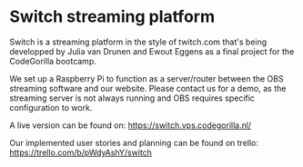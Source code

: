 # Switch streaming platform

Switch is a streaming platform in the style of twitch.com that's being developped by Julia van Drunen and Ewout Eggens as a final project for the CodeGorilla bootcamp.

We set up a Raspberry Pi to function as a server/router between the OBS streaming software and our website. Please contact us for a demo, as the streaming server is not always running and OBS requires specific configuration to work.

A live version can be found on: https://switch.vps.codegorilla.nl/

Our implemented user stories and planning can be found on trello: https://trello.com/b/pWdyAshY/switch
